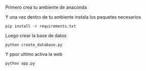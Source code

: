 Primero crea tu ambiente de anaconda

Y una vez dentro de tu ambiente instala los paquetes necesarios

~~~~
pip install -r requirements.txt
~~~~

Luego crear la base de datos

~~~
python create_database.py
~~~

Y ppor ultimo activa la web
~~~
python app.py
~~~